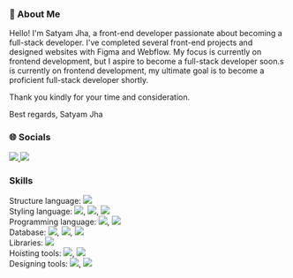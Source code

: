 ### 👋 About Me
<!--
**satyamJha002/satyamJha002** is a ✨ _special_ ✨ repository because its `README.md` (this file) appears on your GitHub profile.

Here are some ideas to get you started:

- 🔭 I’m currently working on ...
- 🌱 I’m currently learning ...
- 👯 I’m looking to collaborate on ...
- 🤔 I’m looking for help with ...
- 💬 Ask me about ...
- 📫 How to reach me: ...
- 😄 Pronouns: ...
- ⚡ Fun fact: ...
-->
Hello! I'm Satyam Jha, a front-end developer passionate about becoming a full-stack developer. I've completed several front-end projects and designed websites with Figma and Webflow. My focus is currently on frontend development, but I aspire to become a full-stack developer soon.s is currently on frontend development, my ultimate goal is to become a proficient full-stack developer shortly.

Thank you kindly for your time and consideration.

Best regards,
Satyam Jha

### :globe_with_meridians: Socials
<a href="https://www.linkedin.com/in/satyam-jha-9b97a6228?lipi=urn%3Ali%3Apage%3Ad_flagship3_profile_view_base_contact_details%3BLv01o%2BSRSPGhyrW6tFQ%2BbQ%3D%3D">
<img src="https://img.shields.io/badge/LinkedIn-0077B5?style=for-the-badge&logo=linkedin&logoColor=white"/>
</a>
<a href="mailto: satyam073000@gmail.com">
<img src="https://img.shields.io/badge/Gmail-D14836?style=for-the-badge&logo=gmail&logoColor=white"/>
</a>

### Skills
Structure language: <img src="https://img.shields.io/badge/HTML-E34F26?style=for-the-badge&logo=html&logoColor=white" /><br/>
Styling language: <img src="https://img.shields.io/badge/CSS-1572B6?style=for-the-badge&logo=css&logoColor=white" />, <img src="https://img.shields.io/badge/Bootstrap-7952B3?style=for-the-badge&logo=bootstrap&logoColor=white" />, <img src="https://img.shields.io/badge/TailwindCSS-06B6D4?style=for-the-badge&logo=tailwindcss&logoColor=white" /><br/>
Programming language: <img src="https://img.shields.io/badge/JavaScript-F7DF1E?style=for-the-badge&logo=javascript&logoColor=white" />, <img src="https://img.shields.io/badge/Python-3776AB?style=for-the-badge&logo=python&logoColor=white" /><br/>
Database: <img src="https://img.shields.io/badge/MongoDB-47A248?style=for-the-badge&logo=mongodb&logoColor=white" />, <img src="https://img.shields.io/badge/SQLite-003B57?style=for-the-badge&logo=sqllite&logoColor=white" />, <img src="https://img.shields.io/badge/PostgreSQL-4169E1?style=for-the-badge&logo=postgrsql&logoColor=white" /> <br/>
Libraries: <img src="https://img.shields.io/badge/ReactJS-61DAFB?style=for-the-badge&logo=react&logoColor=white" /><br/>
Hoisting tools:  <img src="https://img.shields.io/badge/Firebase-FFCA28?style=for-the-badge&logo=firebase&logoColor=white" />, <img src="https://img.shields.io/badge/Netlify-00C7B7?style=for-the-badge&logo=netlify&logoColor=white" /><br/>
Designing tools: <img src="https://img.shields.io/badge/Figma-F24E1E?style=for-the-badge&logo=figma&logoColor=white" />, <img src="https://img.shields.io/badge/Webflow-146EF5?style=for-the-badge&logo=webflow&logoColor=white" />

